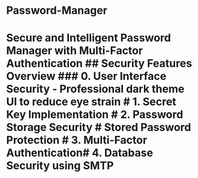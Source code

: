 # Password-Manager
# Secure and Intelligent Password Manager with Multi-Factor Authentication  ## Security Features Overview  ### 0. User Interface Security - Professional dark theme UI to reduce eye strain  # 1. Secret Key Implementation # 2. Password Storage Security # Stored Password Protection # 3. Multi-Factor Authentication# 4. Database Security using SMTP 
